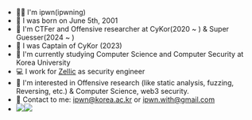 
* 👨‍💻 I'm ipwn(ipwning)
* 🐤 I was born on June 5th, 2001
* 🚩 I'm CTFer and Offensive researcher at CyKor(2020 ~ )  & Super Guesser(2024 ~ )
* 👑 I was Captain of CyKor (2023)
* 🏫 I'm currently studying Computer Science and Computer Security at Korea University
* 💻 I work for [Zellic](https://zellic.io) as security engineer
* 🧐 I'm interested in Offensive research (like static analysis, fuzzing, Reversing, etc.) & Computer Science, web3 security.
* 📮 Contact to me: ipwn@korea.ac.kr or ipwn.with@gmail.com
* <a href="http://ipwning.com" target="_blank"><img src="https://img.shields.io/badge/NOTION-white?style=flat&logo=notion&logoColor=000000"/></a><a href="http://ipwn.kr" target="_blank"><img src="https://img.shields.io/badge/BLOG-E2E2E2?style=flat&logo=bloglovin&logoColor=000000"></a>
